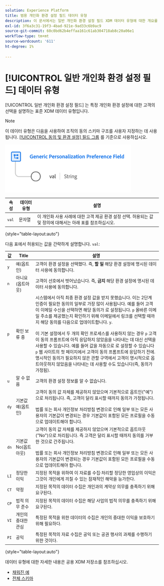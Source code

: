 ```yaml
---
solution: Experience Platform
title: 범용 개인화 환경 설정 필드 데이터 유형
description: 이 문서에서는 일반 개인화 환경 설정 필드 XDM 데이터 유형에 대한 개요를 제공합니다.
exl-id: 3f6a3c31-19f3-4bad-921e-9ad33c6b9ac9
source-git-commit: 60c0bd62b4effaa161c61ab304718ab8c20a06e1
workflow-type: tm+mt
source-wordcount: '611'
ht-degree: 1%

---
```


# [!UICONTROL 일반 개인화 환경 설정 필드] 데이터 유형

[!UICONTROL 일반 개인화 환경 설정 필드] 는 특정 개인화 환경 설정에 대한 고객의 선택을 설명하는 표준 XDM 데이터 유형입니다.

>[!NOTE]
>
>이 데이터 유형은 다음을 사용하여 조직의 동의 스키마 구조를 사용자 지정하는 데 사용됩니다. [[!UICONTROL 동의 및 환경 설정] 필드 그룹](../field-groups/profile/consents.md) 를 기준으로 사용하십시오.

![](../images/data-types/personalization-field.png)

| 속성 | 데이터 유형 | 설명 |
| --- | --- | --- |
| `val` | 문자열 | 이 개인화 사용 사례에 대한 고객 제공 환경 설정 선택. 허용되는 값 및 정의에 대해서는 아래 표를 참조하십시오. |

{style="table-layout:auto"}

다음 표에서 허용되는 값을 간략하게 설명합니다. `val`:

| 값 | Title | 설명 |
| --- | --- | --- |
| `y` | 예(옵트인) | 고객이 환경 설정을 선택했다. 즉, **할 일** 해당 환경 설정에 명시된 데이터 사용에 동의합니다. |
| `n` | 아니요(옵트아웃) | 고객이 선호에서 벗어났습니다. 즉, **금지** 해당 환경 설정에 명시된 데이터 사용에 동의합니다. |
| `p` | 확인 보류 중 | 시스템에서 아직 최종 환경 설정 값을 받지 못했습니다. 이는 2단계 인증이 필요한 동의의 일부로 가장 많이 사용됩니다. 예를 들어 고객이 이메일 수신을 선택하면 해당 동의가 로 설정됩니다. `p` 올바른 이메일 주소를 제공했는지 확인하기 위해 이메일에서 링크를 선택할 때까지 해당 동의를 다음으로 업데이트합니다. `y`.<br><br>이 기본 설정에서 두 개의 확인 프로세스를 사용하지 않는 경우 `p` 고객이 동의 프롬프트에 아직 응답하지 않았음을 나타내는 데 대신 선택을 사용할 수 있습니다. 예를 들어 값을 자동으로 로 설정할 수 있습니다 `p` 웹 사이트의 첫 페이지에서 고객이 동의 프롬프트에 응답하기 전에. 명시적인 동의가 필요하지 않은 관할 구역에서 고객이 명시적으로 옵트아웃하지 않았음을 나타내는 데 사용할 수도 있습니다(즉, 동의가 가정됨). |
| `u` | 알 수 없음 | 고객의 환경 설정 정보를 알 수 없습니다. |
| `dy` | 기본값 예(옵트인) | 고객이 동의 값 자체를 제공하지 않았으며 기본적으로 옵트인(&quot;예&quot;)으로 처리됩니다. 즉, 고객이 달리 표시할 때까지 동의가 가정됩니다.<br><br>법률 또는 회사 개인정보 처리방침 변경으로 인해 일부 또는 모든 사용자의 기본값이 변경되는 경우 기본값이 포함된 모든 프로필을 수동으로 업데이트해야 합니다. |
| `dn` | 기본값 No(옵트아웃) | 고객이 동의 값 자체를 제공하지 않았으며 기본적으로 옵트아웃(&quot;No&quot;)으로 처리됩니다. 즉 고객은 달리 표시할 때까지 동의를 거부한 것으로 간주됩니다.<br><br>법률 또는 회사 개인정보 처리방침 변경으로 인해 일부 또는 모든 사용자의 기본값이 변경되는 경우 기본값이 포함된 모든 프로필을 수동으로 업데이트해야 합니다. |
| `LI` | 정당한 이익 | 지정된 목적을 위하여 이 자료를 수집·처리할 정당한 영업상의 이익은 그것이 개인에게 끼칠 수 있는 잠재적인 해악을 능가한다. |
| `CT` | 약정 | 지정된 목적의 데이터 수집은 개인과의 계약상 의무를 충족하기 위해 요구된다. |
| `CP` | 법적 의무 준수 | 지정된 목적의 데이터 수집은 해당 사업의 법적 의무를 충족하기 위해 요구된다. |
| `VI` | 개인의 중대한 관심 | 특정된 목적을 위한 데이터의 수집은 개인의 중대한 이익을 보호하기 위해 필요하다. |
| `PI` | 공익 | 특정된 목적의 자료 수집은 공익 또는 공권 행사의 과제를 수행하기 위한 것이다. |

{style="table-layout:auto"}

데이터 유형에 대한 자세한 내용은 공용 XDM 저장소를 참조하십시오.

* [채워진 예](https://github.com/adobe/xdm/blob/master/components/datatypes/consent/personalization-field.example.1.json)
* [전체 스키마](https://github.com/adobe/xdm/blob/master/components/datatypes/consent/personalization-field.schema.json)
